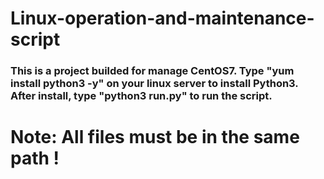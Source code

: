 # Linux-operation-and-maintenance-script
### This is a project builded for manage CentOS7. Type "yum install python3 -y" on your linux server to install Python3. After install, type "python3 run.py" to run the script. 
# Note: All files must be in the same path !
